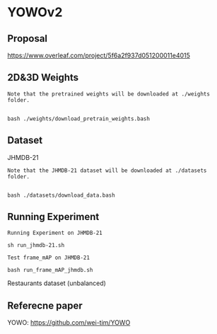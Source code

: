 # YOWOv2

## Proposal 
https://www.overleaf.com/project/5f6a2f937d051200011e4015

## 2D&3D Weights
```
Note that the pretrained weights will be downloaded at ./weights folder.


bash ./weights/download_pretrain_weights.bash
```

## Dataset 
JHMDB-21
```
Note that the JHMDB-21 dataset will be downloaded at ./datasets folder.


bash ./datasets/download_data.bash
```

## Running Experiment
```
Running Experiment on JHMDB-21

sh run_jhmdb-21.sh
``` 

```
Test frame_mAP on JHMDB-21

bash run_frame_mAP_jhmdb.sh
``` 


Restaurants dataset (unbalanced)

## Referecne paper

YOWO: https://github.com/wei-tim/YOWO
